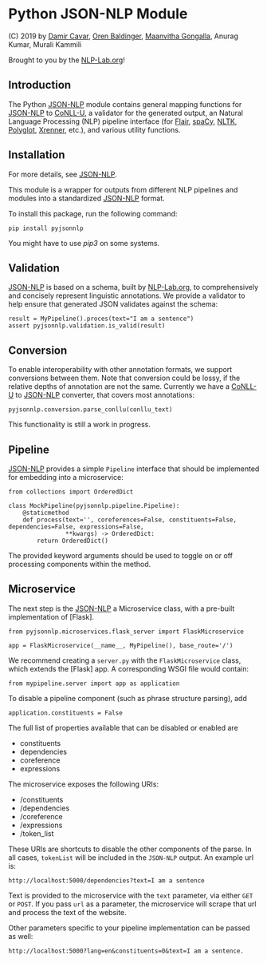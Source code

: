# Python JSON-NLP Module

(C) 2019 by [Damir Cavar], [Oren Baldinger], [Maanvitha Gongalla], Anurag Kumar, Murali Kammili

Brought to you by the [NLP-Lab.org]!


## Introduction


The Python [JSON-NLP] module contains general mapping functions for [JSON-NLP] to [CoNLL-U], a validator for the generated output, an Natural Language Processing (NLP) pipeline interface (for [Flair], [spaCy], [NLTK], [Polyglot], [Xrenner], etc.), and various utility functions.



## Installation

For more details, see [JSON-NLP].

This module is a wrapper for outputs from different NLP pipelines and modules into a standardized [JSON-NLP] format.

To install this package, run the following command:

    pip install pyjsonnlp

You might have to use *pip3* on some systems.

## Validation

[JSON-NLP] is based on a schema, built by [NLP-Lab.org], to comprehensively and concisely represent linguistic annotations. 
We provide a validator to help ensure that generated JSON validates against the schema:

    result = MyPipeline().proces(text="I am a sentence")
    assert pyjsonnlp.validation.is_valid(result)

## Conversion

To enable interoperability with other annotation formats, we support conversions between them.
Note that conversion could be lossy, if the relative depths of annotation are not the same.
Currently we have a [CoNLL-U] to [JSON-NLP] converter, that covers most annotations:

    pyjsonnlp.conversion.parse_conllu(conllu_text)
    
This functionality is still a work in progress.

## Pipeline

[JSON-NLP] provides a simple `Pipeline` interface that should be implemented for embedding into a microservice:
    
    from collections import OrderedDict

    class MockPipeline(pyjsonnlp.pipeline.Pipeline):
        @staticmethod
        def process(text='', coreferences=False, constituents=False, dependencies=False, expressions=False,
                    **kwargs) -> OrderedDict: 
            return OrderedDict()
            
The provided keyword arguments should be used to toggle on or off processing components within the method.        

## Microservice

The next step is the [JSON-NLP] a Microservice class, with a pre-built implementation of [Flask]. 

    from pyjsonnlp.microservices.flask_server import FlaskMicroservice

    app = FlaskMicroservice(__name__, MyPipeline(), base_route='/')
 
We recommend creating a `server.py` with the `FlaskMicroservice` class, which extends the [Flask] app. A corresponding WSGI file would contain:

    from mypipeline.server import app as application
    
To disable a pipeline component (such as phrase structure parsing), add

    application.constituents = False
    
The full list of properties available that can be disabled or enabled are
- constituents
- dependencies
- coreference
- expressions

The microservice exposes the following URIs:
- /constituents
- /dependencies
- /coreference
- /expressions
- /token_list

These URIs are shortcuts to disable the other components of the parse. In all cases, `tokenList` will be included in the `JSON-NLP` output. An example url is:

    http://localhost:5000/dependencies?text=I am a sentence

Text is provided to the microservice with the `text` parameter, via either `GET` or `POST`. If you pass `url` as a parameter, the microservice will scrape that url and process the text of the website.

Other parameters specific to your pipeline implementation can be passed as well:

    http://localhost:5000?lang=en&constituents=0&text=I am a sentence.


[Damir Cavar]: http://damir.cavar.me/ "Damir Cavar"
[Oren Baldinger]: https://oren.baldinger.me/ "Oren Baldinger"
[Maanvitha Gongalla]: https://maanvithag.github.io/MaanvithaGongalla/
[NLP-Lab.org]: http://nlp-lab.org/ "NLP-Lab.org"
[JSON-NLP]: https://github.com/dcavar/JSON-NLP "JSON-NLP"
[Flair]: https://github.com/zalandoresearch/flair "Flair"
[spaCy]: https://spacy.io/ "spaCy"
[NLTK]: http://nltk.org/ "Natural Language Processing Toolkit"
[Polyglot]: https://github.com/aboSamoor/polyglot "Polyglot" 
[Xrenner]: https://github.com/amir-zeldes/xrenner "Xrenner"
[CoNLL-U]: https://universaldependencies.org/format.html "CoNNL-U"
